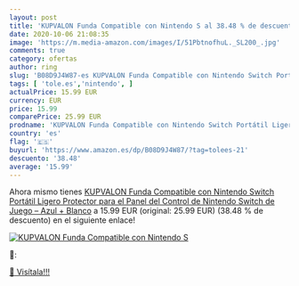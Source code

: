 ```yaml
---
layout: post
title: 'KUPVALON Funda Compatible con Nintendo S al 38.48 % de descuento'
date: 2020-10-06 21:08:35
image: 'https://m.media-amazon.com/images/I/51PbtnofhuL._SL200_.jpg'
comments: true
category: ofertas
author: ring
slug: 'B08D9J4W87-es KUPVALON Funda Compatible con Nintendo Switch Portátil...'
tags: [ 'tole.es','nintendo', ]
actualPrice: 15.99 EUR
currency: EUR
price: 15.99
comparePrice: 25.99 EUR
prodname: 'KUPVALON Funda Compatible con Nintendo Switch Portátil Ligero Protector para el Panel del Control de Nintendo Switch de Juego – Azul + Blanco'
country: 'es'
flag: '🇪🇸'
buyurl: 'https://www.amazon.es/dp/B08D9J4W87/?tag=tolees-21'
descuento: '38.48'
average: '15.99'
---
```


Ahora mismo tienes [KUPVALON Funda Compatible con Nintendo Switch Portátil Ligero Protector para el Panel del Control de Nintendo Switch de Juego – Azul + Blanco](https://www.amazon.es/dp/B08D9J4W87/?tag=tolees-21) a 15.99 EUR (original: 25.99 EUR) (38.48 %  de descuento) en el siguiente enlace!

[![KUPVALON Funda Compatible con Nintendo S](https://m.media-amazon.com/images/I/51PbtnofhuL._SL200_.jpg)](https://www.amazon.es/dp/B08D9J4W87/?tag=tolees-21)

🔎:


[🛒 Visítala!!!](https://www.amazon.es/dp/B08D9J4W87/?tag=tolees-21)
